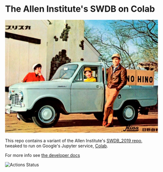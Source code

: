 # The Allen Institute's SWDB on Colab

![](jupyter_book/images/hilux.jpg)

This repo contains a variant of the Allen Institute's 
[SWDB_2019 repo](https://github.com/AllenInstitute/SWDB_2019), 
tweaked to run on Google's Jupyter service, [Colab](https://colab.research.google.com).

For more info see [the developer docs](./docs/devnotes.org)

![Actions Status](https://github.com/JohnTigue/swdb_hilux/workflows/Publish%20to%20GitHub%20Pages/badge.svg)
